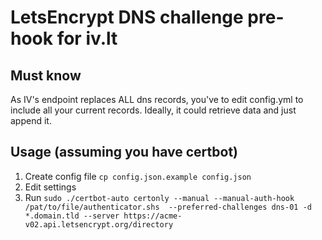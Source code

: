 # LetsEncrypt DNS challenge pre-hook for iv.lt

## Must know
As IV's endpoint replaces ALL dns records, you've to edit config.yml to include all your current records. Ideally, it could retrieve data and just append it.

## Usage (assuming you have certbot)
1. Create config file `cp config.json.example config.json`
2. Edit settings
3. Run `sudo ./certbot-auto certonly --manual --manual-auth-hook /pat/to/file/authenticator.shs  --preferred-challenges dns-01 -d *.domain.tld --server https://acme-v02.api.letsencrypt.org/directory`